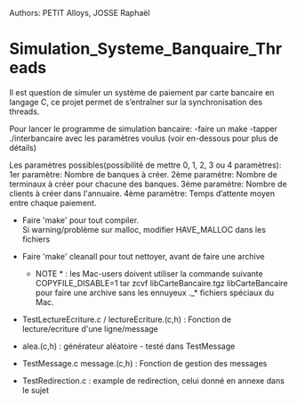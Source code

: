 Authors: PETIT Alloys, JOSSE Raphaël

# Simulation_Systeme_Banquaire_Threads
Il est question de simuler un système de paiement par carte bancaire en langage C, ce projet permet de s’entraîner sur la synchronisation des threads.

Pour lancer le programme de simulation bancaire:
-faire un make
-tapper ./interbancaire avec les paramètres voulus (voir en-dessous pour plus de détails)


Les paramètres possibles(possibilité de mettre 0, 1, 2, 3 ou 4 paramètres):
1er paramètre: 
Nombre de banques à créer.
2ème paramètre: 
Nombre de terminaux à créer pour chacune des banques.
3ème paramètre: 
Nombre de clients à créer dans l'annuaire.
4ème paramètre:
Temps d’attente moyen entre chaque paiement.


- Faire 'make' pour tout compiler.  
  Si warning/problème sur malloc, modifier HAVE_MALLOC dans les
  fichiers

- Faire 'make' cleanall pour tout nettoyer, avant de faire une archive
  * NOTE * : les Mac-users doivent utiliser la commande suivante
  COPYFILE_DISABLE=1 tar zcvf libCarteBancaire.tgz libCarteBancaire
  pour faire une archive sans les ennuyeux ._* fichiers spéciaux du Mac.

- TestLectureEcriture.c / lectureEcriture.(c,h) : Fonction de lecture/ecriture 
  d'une ligne/message

- alea.(c,h) : générateur aléatoire - testé dans TestMessage

- TestMessage.c message.(c,h) : Fonction de gestion des messages

- TestRedirection.c : example de redirection, celui donné en annexe dans le sujet
